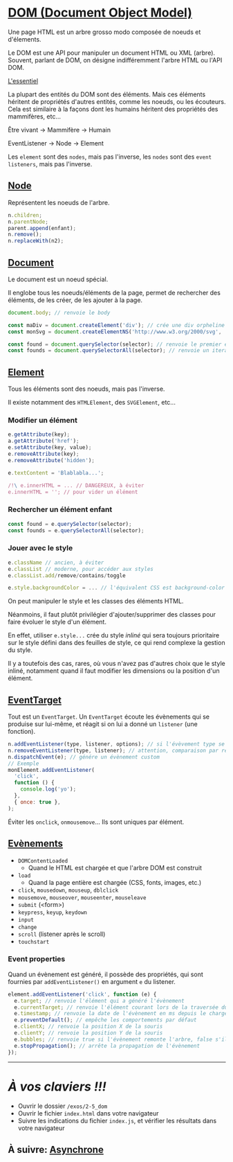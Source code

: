 # [DOM (Document Object Model)](https://developer.mozilla.org/en-US/docs/Web/API/Document_Object_Model)

Une page HTML est un arbre grosso modo composée de noeuds et d'élements.

Le DOM est une API pour manipuler un document HTML ou XML (arbre). Souvent, parlant de DOM, on désigne indifféremment l'arbre HTML ou l'API DOM.

[L'essentiel](https://developer.mozilla.org/fr/docs/Web/API/Document_Object_Model/Introduction#Interfaces_essentielles_du_DOM)

La plupart des entités du DOM sont des éléments. Mais ces éléments héritent de propriétés d'autres entités, comme les noeuds, ou les écouteurs. Cela est similaire à la façons dont les humains héritent des propriétés des mammifères, etc...

Être vivant -> Mammifère -> Humain

EventListener -> Node -> Element

Les `element` sont des `nodes`, mais pas l'inverse, les `nodes` sont des `event listeners`, mais pas l'inverse.

## [Node](https://developer.mozilla.org/fr/docs/Web/API/Node)

Représentent les noeuds de l'arbre.

```js
n.children;
n.parentNode;
parent.append(enfant);
n.remove();
n.replaceWith(n2);
```

## [Document](https://developer.mozilla.org/fr/docs/Web/API/Document)

Le document est un noeud spécial.

Il englobe tous les noeuds/éléments de la page, permet de rechercher des éléments, de les créer, de les ajouter à la page.

```js
document.body; // renvoie le body

const maDiv = document.createElement('div'); // crée une div orpheline
const monSvg = document.createElementNS('http://www.w3.org/2000/svg', 'g'); // pour le SVG

const found = document.querySelector(selector); // renvoie le premier élément correspondant de la page
const founds = document.querySelectorAll(selector); // renvoie un iterateur avec tous les éléments de la page correspondant
```

## [Element](https://developer.mozilla.org/en-US/docs/Web/API/element)

Tous les éléments sont des noeuds, mais pas l'inverse.

Il existe notamment des `HTMLElement`, des `SVGElement`, etc...

### Modifier un élément

```js
e.getAttribute(key);
a.getAttribute('href');
e.setAttribute(key, value);
e.removeAttribute(key);
e.removeAttribute('hidden');

e.textContent = 'Blablabla...';

/!\ e.innerHTML = ... // DANGEREUX, à éviter
e.innerHTML = ''; // pour vider un élément
```

### Rechercher un élément enfant

```js
const found = e.querySelector(selector);
const founds = e.querySelectorAll(selector);
```

### Jouer avec le style

```js
e.className // ancien, à éviter
e.classList // moderne, pour accéder aux styles
e.classList.add/remove/contains/toggle

e.style.backgroundColor = ... // l'équivalent CSS est background-color
```

On peut manipuler le style et les classes des éléments HTML.

Néanmoins, il faut plutôt privilégier d'ajouter/supprimer des classes pour faire évoluer le style d'un élément.

En effet, utiliser `e.style...` crée du style _inliné_ qui sera toujours prioritaire sur le style défini dans des feuilles de style, ce qui rend complexe la gestion du style.

Il y a toutefois des cas, rares, où vous n'avez pas d'autres choix que le style inliné, notamment quand il faut modifier les dimensions ou la position d'un élément.

## [EventTarget](https://developer.mozilla.org/fr/docs/Web/API/EventTarget)

Tout est un `EventTarget`. Un `EventTarget` écoute les évènements qui se produise sur lui-même, et réagit si on lui a donné un `listener` (une fonction).

```js
n.addEventListener(type, listener, options); // si l'évèvement type se produit sur n, alors exécute listener, avec des options
n.removeEventListener(type, listener); // attention, comparaison par référence
n.dispatchEvent(e); // génére un évènement custom
// Exemple
monElement.addEventListener(
  'click',
  function () {
    console.log('yo');
  },
  { once: true },
);
```

Éviter les `onclick`, `onmousemove`...
Ils sont uniques par élément.

## [Evènements](https://developer.mozilla.org/en-US/docs/Web/Events)

- `DOMContentLoaded`
  - Quand le HTML est chargée et que l'arbre DOM est construit
- `load`
  - Quand la page entière est chargée (CSS, fonts, images, etc.)
- `click`, `mousedown`, `mouseup`, `dblclick`
- `mousemove`, `mouseover`, `mouseenter`, `mouseleave`
- `submit` (&lt;form>)
- `keypress`, `keyup`, `keydown`
- `input`
- `change`
- `scroll` (listener après le scroll)
- `touchstart`

### Event properties

Quand un évènement est généré, il possède des propriétés, qui sont fournies par `addEventListener()` en argument `e` du listener.

```js
element.addEventListener('click', function (e) {
  e.target; // renvoie l'élément qui a généré l'évènement
  e.currentTarget; // renvoie l'élément courant lors de la traversée du DOM
  e.timestamp; // renvoie la date de l'évènement en ms depuis le chargement de la page
  e.preventDefault(); // empêche les comportements par défaut
  e.clientX; // renvoie la position X de la souris
  e.clientY; // renvoie la position Y de la souris
  e.bubbles; // renvoie true si l'évènement remonte l'arbre, false s'il descend
  e.stopPropagation(); // arrête la propagation de l'évènement
});
```

---

# _**À vos claviers !!!**_

- Ouvrir le dossier `/exos/2-5_dom`
- Ouvrir le fichier `index.html` dans votre navigateur
- Suivre les indications du fichier `index.js`, et vérifier les résultats dans votre navigateur

## À suivre: [Asynchrone](./2-6_es6+.md)
